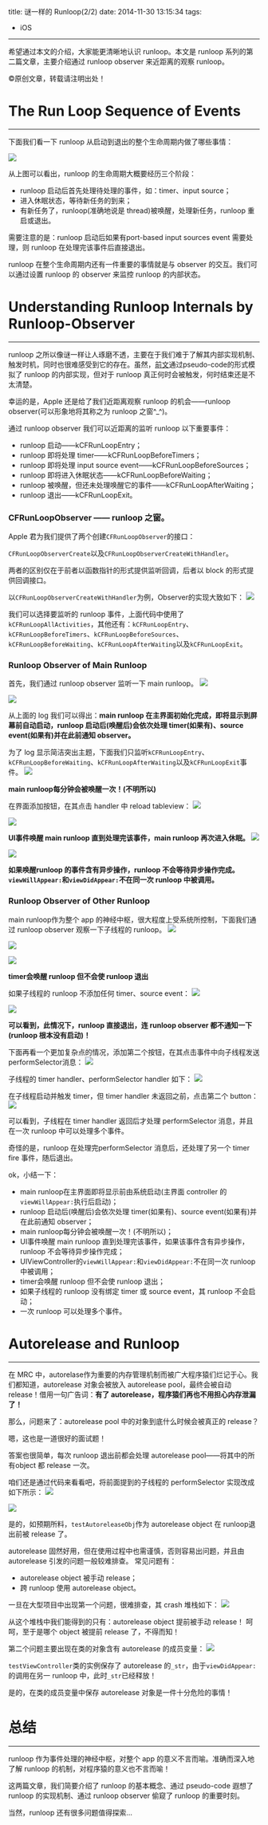title: 谜一样的 Runloop(2/2)
date: 2014-11-30 13:15:34
tags:
- iOS
---
希望通过本文的介绍，大家能更清晰地认识 runloop。本文是 runloop 系列的第二篇文章，主要介绍通过 runloop observer 来近距离的观察 runloop。
<!--more-->
©原创文章，转载请注明出处！

# The Run Loop Sequence of Events
__________________________

下面我们看一下 runloop 从启动到退出的整个生命周期内做了哪些事情：

![](/img/runloopsteps.jpg)

从上图可以看出，runloop 的生命周期大概要经历三个阶段：

+ runloop 启动后首先处理待处理的事件，如：timer、input source；
+ 进入休眠状态，等待新任务的到来；
+ 有新任务了，runloop(准确地说是 thread)被唤醒，处理新任务，runloop 重启或退出。

需要注意的是：runloop 启动后如果有port-based input sources event 需要处理，则 runloop 在处理完该事件后直接退出。

runloop 在整个生命周期内还有一件重要的事情就是与 observer 的交互。我们可以通过设置 runloop 的 observer 来监控 runloop 的内部状态。

# Understanding Runloop Internals by Runloop-Observer
___________________________

runloop 之所以像谜一样让人琢磨不透，主要在于我们难于了解其内部实现机制、触发时机，同时也很难感受到它的存在。虽然，[前文](http://zxfcumtcs.github.io/2014/11/15/runloop/)通过pseudo-code的形式模拟了 runloop 的内部实现，但对于 runloop 真正何时会被触发，何时结束还是不太清楚。

幸运的是，Apple 还是给了我们近距离观察 runloop 的机会——runloop observer(可以形象地将其称之为 runloop 之窗^_^)。

通过 runloop observer 我们可以近距离的监听 runloop 以下重要事件：
+ runloop 启动——kCFRunLoopEntry；
+ runloop 即将处理 timer——kCFRunLoopBeforeTimers；
+ runloop 即将处理 input source event——kCFRunLoopBeforeSources；
+ runloop 即将进入休眠状态——kCFRunLoopBeforeWaiting；
+ runloop 被唤醒，但还未处理唤醒它的事件——kCFRunLoopAfterWaiting；
+ runloop 退出——kCFRunLoopExit。

### CFRunLoopObserver —— runloop 之窗。

Apple 君为我们提供了两个创建`CFRunLoopObserver`的接口：

`CFRunLoopObserverCreate`以及`CFRunLoopObserverCreateWithHandler`。

两者的区别仅在于前者以函数指针的形式提供监听回调，后者以 block 的形式提供回调接口。

以`CFRunLoopObserverCreateWithHandler`为例，Observer的实现大致如下：
![](/img/observerRunLoop.jpg)

我们可以选择要监听的 runloop 事件，上面代码中使用了`kCFRunLoopAllActivities`，其他还有：`kCFRunLoopEntry`、`kCFRunLoopBeforeTimers`、`kCFRunLoopBeforeSources`、`kCFRunLoopBeforeWaiting`、`kCFRunLoopAfterWaiting`以及`kCFRunLoopExit`。


### Runloop Observer of Main Runloop

首先，我们通过 runloop observer 监听一下 main runloop。
![](/img/didFinishLaunchingWithOptions.png)

![](/img/mainrunloop1.png)

从上面的 log 我们可以得出：**main runloop 在主界面初始化完成，即将显示到屏幕前自动启动，runloop 启动后(唤醒后)会依次处理 timer(如果有)、source event(如果有)并在此前通知 observer。**

为了 log 显示简洁突出主题，下面我们只监听`kCFRunLoopEntry`、`kCFRunLoopBeforeWaiting`、`kCFRunLoopAfterWaiting`以及`kCFRunLoopExit`事件。
![](/img/mainrunloop2.jpg)

**main runloop每分钟会被唤醒一次！(不明所以)**

在界面添加按钮，在其点击 handler 中 reload tableview：
![](/img/mainrunloop3.png)

![](/img/mainrunloop4.png)

**UI事件唤醒 main runloop 直到处理完该事件，main runloop 再次进入休眠。**
![](/img/mainrunloop5.png)

![](/img/mainrunloop6.png)

**如果唤醒runloop 的事件含有异步操作，runloop 不会等待异步操作完成。`viewWillAppear:`和`viewDidAppear:`不在同一次 runloop 中被调用。**

### Runloop Observer of Other Runloop

main runloop作为整个 app 的神经中枢，很大程度上受系统所控制，下面我们通过 runloop observer 观察一下子线程的 runloop。
![](/img/runloop_thread1.png)

![](/img/runloop_thread2.png)

![](/img/runloop_thread3.png)

**timer会唤醒 runloop 但不会使 runloop 退出**

如果子线程的 runloop 不添加任何 timer、source event：
![](/img/runloop_thread4.png)

![](/img/runloop_thread5.png)

**可以看到，此情况下，runloop 直接退出，连 runloop observer 都不通知一下(runloop 根本没有启动)！**

下面再看一个更加复杂点的情况，添加第二个按钮，在其点击事件中向子线程发送performSelector消息：
![](/img/mainrunloop7.png)

子线程的 timer handler、performSelector handler 如下：
![](/img/runloop_thread6.png)

在子线程启动并触发 timer，但 timer handler 未返回之前，点击第二个 button：
![](/img/runloop_thread7.png)

可以看到，子线程在 timer handler 返回后才处理 performSelector 消息，并且在一次 runloop 中可以处理多个事件。

奇怪的是，runloop 在处理完performSelector 消息后，还处理了另一个 timer fire 事件，随后退出。

ok，小结一下：
+ main runloop在主界面即将显示前由系统启动(主界面 controller 的 `viewWillAppear:`执行后启动)；
+ runloop 启动后(唤醒后)会依次处理 timer(如果有)、source event(如果有)并在此前通知 observer；
+ main runloop每分钟会被唤醒一次！(不明所以)；
+ UI事件唤醒 main runloop 直到处理完该事件，如果该事件含有异步操作，runloop 不会等待异步操作完成；
+ UIViewController的`viewWillAppear:`和`viewDidAppear:`不在同一次 runloop 中被调用；
+ timer会唤醒 runloop 但不会使 runloop 退出；
+ 如果子线程的 runloop 没有绑定 timer 或 source event，其 runloop 不会启动；
+ 一次 runloop 可以处理多个事件。

# Autorelease and Runloop
____________________________________

在 MRC 中，autorelase作为重要的内存管理机制而被广大程序猿们烂记于心。我们都知道，autorelease 对象会被放入 autorelease pool，最终会被自动 release！借用一句广告词：**有了 autorelease，程序猿们再也不用担心内存泄漏了！**

那么，问题来了：autorelease pool 中的对象到底什么时候会被真正的 release？

嗯，这也是一道很好的面试题！

答案也很简单，每次 runloop 退出前都会处理 autorelease pool——将其中的所有object 都 release 一次。

咱们还是通过代码来看看吧，将前面提到的子线程的 performSelector 实现改成如下所示：
![](/img/runloop_thread8.png)

![](/img/runloop_thread9.png)

是的，如预期所料，`testAutoreleaseObj`作为 autorelease object 在 runloop退出前被 release 了。

autorelease 固然好用，但在使用过程中也需谨慎，否则容易出问题，并且由 autorelease 引发的问题一般较难排查。
常见问题有：
+ autorelease object 被手动 release；
+ 跨 runloop 使用 autorelease object。

一旦在大型项目中出现第一个问题，很难排查，其 crash 堆栈如下：
![](/img/runloop_thread10.png)

从这个堆栈中我们能得到的只有：autorelease object 提前被手动 release！
呵呵，至于是哪个 object 被提前 release 了，不得而知！

第二个问题主要出现在类的对象含有 autorelease 的成员变量：
![](/img/runloop_thread11.png)

`testViewController`类的实例保存了 autorelease 的`_str`，由于`viewDidAppear:`的调用在另一 runloop 中，此时`_str`已经释放！

是的，在类的成员变量中保存 autorelease 对象是一件十分危险的事情！

# 总结
________________________________________

runloop 作为事件处理的神经中枢，对整个 app 的意义不言而喻。准确而深入地了解 runloop 的机制，对程序猿的意义也不言而喻！

这两篇文章，我们简要介绍了 runloop 的基本概念、通过 pseudo-code 遐想了 runloop 的实现机制、通过 runloop observer 偷窥了 runloop 的重要时刻。

当然，runloop 还有很多问题值得探索...
